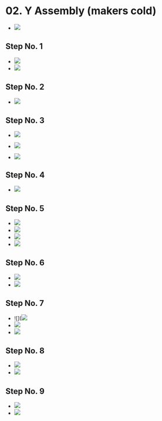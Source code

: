 # 02. Y Assembly (makers cold)

- ![](https://github.com/IMADE3D/awesome-docs/blob/master/docs/JB-1-Maker-Cold-Docs/assets/bed/JB2e_bed-01.jpg)

## Step No. 1

- ![](https://github.com/IMADE3D/awesome-docs/blob/master/docs/JB-2-Maker-Cold-Docs/assets/bed/JB2e_bed-03.jpg)
- ![](https://github.com/IMADE3D/awesome-docs/blob/master/docs/JB-2-Maker-Cold-Docs/assets/bed/JB2e_bed-02.jpg)

## Step No. 2

- ![](https://github.com/IMADE3D/awesome-docs/blob/master/docs/JB-2-Maker-Cold-Docs/assets/bed/JB2e_bed-04.jpg)

## Step No. 3

- ![](https://github.com/IMADE3D/awesome-docs/blob/master/docs/JB-2-Maker-Cold-Docs/assets/bed/JB2e_bed-05.jpg)

- ![](https://github.com/IMADE3D/awesome-docs/blob/master/docs/JB-2-Maker-Cold-Docs/assets/bed/JB2e_bed-06.jpg)

- ![](https://github.com/IMADE3D/awesome-docs/blob/master/docs/JB-2-Maker-Cold-Docs/assets/bed/JB2e_bed-07.jpg)

## Step No. 4

- ![](https://github.com/IMADE3D/awesome-docs/blob/master/docs/JB-2-Maker-Cold-Docs/assets/bed/JB2e_bed-08.jpg)

## Step No. 5

- ![](https://github.com/IMADE3D/awesome-docs/blob/master/docs/JB-2-Maker-Cold-Docs/assets/bed/JB2e_bed-11.jpg)
- ![](https://github.com/IMADE3D/awesome-docs/blob/master/docs/JB-2-Maker-Cold-Docs/assets/bed/JB2e_bed-09.jpg)
- ![](https://github.com/IMADE3D/awesome-docs/blob/master/docs/JB-2-Maker-Cold-Docs/assets/bed/JB2e_bed-12.jpg)
- ![](https://github.com/IMADE3D/awesome-docs/blob/master/docs/JB-2-Maker-Cold-Docs/assets/bed/JB2e_bed-13.jpg)
## Step No. 6 

- ![](https://github.com/IMADE3D/awesome-docs/blob/master/docs/JB-2-Maker-Cold-Docs/assets/bed/JB2e_bed-14.jpg)
- ![](https://github.com/IMADE3D/awesome-docs/blob/master/docs/JB-2-Maker-Cold-Docs/assets/bed/JB2e_bed-15.jpg)

## Step No. 7 

- ![](![](https://github.com/IMADE3D/awesome-docs/blob/master/docs/JB-2-Maker-Cold-Docs/assets/bed/JB2e_bed-16.jpg)
- ![](https://github.com/IMADE3D/awesome-docs/blob/master/docs/JB-2-Maker-Cold-Docs/assets/bed/JB2e_bed-17.jpg)
- ![](https://github.com/IMADE3D/awesome-docs/blob/master/docs/JB-2-Maker-Cold-Docs/assets/bed/JB2e_bed-19.jpg)

## Step No. 8 

- ![](https://github.com/IMADE3D/awesome-docs/blob/master/docs/JB-2-Maker-Cold-Docs/assets/bed/JB2e_bed-20.jpg)
- ![](https://github.com/IMADE3D/awesome-docs/blob/master/docs/JB-2-Maker-Cold-Docs/assets/bed/JB2e_bed-21.jpg)

## Step No. 9

- ![](https://github.com/IMADE3D/awesome-docs/blob/master/docs/JB-2-Maker-Cold-Docs/assets/bed/JB2e_bed-22.jpg)
- ![](https://github.com/IMADE3D/awesome-docs/blob/master/docs/JB-2-Maker-Cold-Docs/assets/bed/JB2e_bed-23.jpg)
